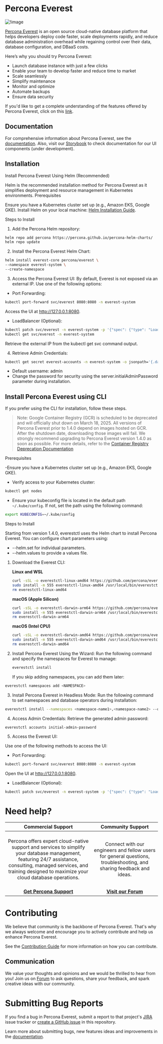 # Percona Everest

![!image](logo.png)

[Percona Everest](https://docs.percona.com/everest/index.html) is an open source cloud-native database platform that helps developers deploy code faster, scale deployments rapidly, and reduce database administration overhead while regaining control over their data, database configuration, and DBaaS costs.

Here’s why you should try Percona Everest:

- Launch database instance with just a few clicks
- Enable your team to develop faster and reduce time to market
- Scale seamlessly
- Simplify maintenance
- Monitor and optimize
- Automate backups
- Ensure data security

If you'd like to get a complete understanding of the features offered by Percona Everest, click on this [link](https://percona.community/projects/everest/).

## Documentation

For comprehensive information about Percona Everest, see the [documentation](https://docs.percona.com/everest/index.html).
Also, visit our [Storybook](https://percona.github.io/everest/) to check documentation for our UI components (under development).

## Installation

Install Percona Everest Using Helm (Recommended)

Helm is the recommended installation method for Percona Everest as it simplifies deployment and resource management in Kubernetes environments.
Prerequisites

Ensure you have a Kubernetes cluster set up (e.g., Amazon EKS, Google GKE). Install Helm on your local machine: [Helm Installation Guide](https://helm.sh/docs/intro/install/).

Steps to Install

1. Add the Percona Helm repository:

```bash
helm repo add percona https://percona.github.io/percona-helm-charts/
helm repo update
```

2. Install the Percona Everest Helm Chart:

```bash
helm install everest-core percona/everest \
--namespace everest-system \
--create-namespace
```

3. Access the Percona Everest UI:
   By default, Everest is not exposed via an external IP. Use one of the following options:

- Port Forwarding:

```bash
kubectl port-forward svc/everest 8080:8080 -n everest-system
```

Access the UI at http://127.0.0.1:8080.

- LoadBalancer (Optional):

```bash
kubectl patch svc/everest -n everest-system -p '{"spec": {"type": "LoadBalancer"}}'
kubectl get svc/everest -n everest-system
```

Retrieve the external IP from the kubectl get svc command output.

4. Retrieve Admin Credentials:

```bash
kubectl get secret everest-accounts -n everest-system -o jsonpath='{.data.users\.yaml}' | base64 --decode | yq '.admin.passwordHash'

```

- Default username: admin
- Change the password for security using the server.initialAdminPassword parameter during installation.

## Install Percona Everest using CLI

If you prefer using the CLI for installation, follow these steps.

> Note: Google Container Registry (GCR) is scheduled to be deprecated and will officially shut down on March 18, 2025. All versions of Percona Everest prior to 1.4.0 depend on images hosted on GCR. After the shutdown date, downloading those images will fail.
> We strongly recommend upgrading to Percona Everest version 1.4.0 as soon as possible.
> For more details, refer to the [Container Registry Deprecation Documentation](https://cloud.google.com/artifact-registry/docs/transition/prepare-gcr-shutdown)

Prerequisites

-Ensure you have a Kubernetes cluster set up (e.g., Amazon EKS, Google GKE).

- Verify access to your Kubernetes cluster:

```bash
kubectl get nodes
```

- Ensure your kubeconfig file is located in the default path `~/.kube/config`. If not, set the path using the following command:

```bash
export KUBECONFIG=~/.kube/config
```

Steps to Install

Starting from version 1.4.0, everestctl uses the Helm chart to install Percona Everest. You can configure chart parameters using:

- --helm.set for individual parameters.
- --helm.values to provide a values file.

1. Download the Everest CLI:

   **Linux and WSL**

   ```sh
   curl -sSL -o everestctl-linux-amd64 https://github.com/percona/everest/releases/latest/download/everestctl-linux-amd64
   sudo install -m 555 everestctl-linux-amd64 /usr/local/bin/everestctl
   rm everestctl-linux-amd64
   ```

   **macOS (Apple Silicon)**

   ```sh
   curl -sSL -o everestctl-darwin-arm64 https://github.com/percona/everest/releases/latest/download/everestctl-darwin-arm64
   sudo install -m 555 everestctl-darwin-arm64 /usr/local/bin/everestctl
   rm everestctl-darwin-arm64

   ```

   **macOS (Intel CPU)**

   ```sh
   curl -sSL -o everestctl-darwin-amd64 https://github.com/percona/everest/releases/latest/download/everestctl-darwin-amd64
   sudo install -m 555 everestctl-darwin-amd64 /usr/local/bin/everestctl
   rm everestctl-darwin-amd64

   ```

2. Install Percona Everest Using the Wizard:
   Run the following command and specify the namespaces for Everest to manage:

   ```sh
   everestctl install
   ```

   If you skip adding namespaces, you can add them later:

```bash
everestctl namespaces add <NAMESPACE>

```

3. Install Percona Everest in Headless Mode:
   Run the following command to set namespaces and database operators during installation:

```bash
everestctl install --namespaces <namespace-name1>,<namespace-name2> --operator.mongodb=true --operator.postgresql=true --operator.xtradb-cluster=true --skip-wizard

```

4. Access Admin Credentials:
   Retrieve the generated admin password:

```bash
everestctl accounts initial-admin-password

```

5. Access the Everest UI:

Use one of the following methods to access the UI:

- Port Forwarding:

```bash
kubectl port-forward svc/everest 8080:8080 -n everest-system
```

Open the UI at http://127.0.0.1:8080.

- LoadBalancer (Optional):

```bash
kubectl patch svc/everest -n everest-system -p '{"spec": {"type": "LoadBalancer"}}'
```

# Need help?

|                                                                                                         **Commercial Support**                                                                                                          |                                                       **Community Support**                                                        |
| :-------------------------------------------------------------------------------------------------------------------------------------------------------------------------------------------------------------------------------------: | :--------------------------------------------------------------------------------------------------------------------------------: |
| <br/>Percona offers expert cloud-native support and services to simplify your database management, featuring 24/7 assistance, consulting, managed services, and training designed to maximize your cloud database operations.<br/><br/> | <br/>Connect with our engineers and fellow users for general questions, troubleshooting, and sharing feedback and ideas.<br/><br/> |
|                                                                                          **[Get Percona Support](https://hubs.ly/Q02ZTH8-0)**                                                                                           |                               **[Visit our Forum](https://forums.percona.com/c/percona-everest/81)**                               |

# Contributing

We believe that community is the backbone of Percona Everest. That's why we always welcome and encourage you to actively contribute and help us enhance Percona Everest.

See the [Contribution Guide](https://github.com/percona/everest/blob/main/CONTRIBUTING.md) for more information on how you can contribute.

## Communication

We value your thoughts and opinions and we would be thrilled to hear from you! Join us on [Forum](https://forums.percona.com/c/percona-everest) to ask questions, share your feedback, and spark creative ideas with our community.

# Submitting Bug Reports

If you find a bug in Percona Everest, submit a report to that project's [JIRA](https://perconadev.atlassian.net/jira/software/c/projects/EVEREST/boards/65) issue tracker or [create a GitHub issue](https://docs.github.com/en/issues/tracking-your-work-with-issues/creating-an-issue#creating-an-issue-from-a-repository) in this repository.

Learn more about submitting bugs, new features ideas and improvements in the [documentation](https://docs.percona.com/everest/contribute.html).
